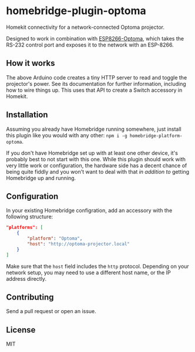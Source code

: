 # homebridge-plugin-optoma

Homekit connectivity for a network-connected Optoma projector.

Designed to work in combination with [ESP8266-Optoma](https://github.com/Firehed/ESP8266-Optoma), which takes the RS-232 control port and exposes it to the network with an ESP-8266.

## How it works

The above Arduino code creates a tiny HTTP server to read and toggle the projector's power.
See its documentation for further information, including how to wire things up.
This uses that API to create a Switch accessory in Homekit.

## Installation

Assuming you already have Homebridge running somewhere, just install this plugin like you would with any other: `npm i -g homebridge-platform-optoma`.

If you don't have Homebridge set up with at least one other device, it's probably best to not start with this one.
While this plugin should work with very little work or configuration, the hardware side has a decent chance of being quite fiddly and you won't want to deal with that _in addition to_ getting Homebridge up and running.

## Configuration

In your existing Homebridge configration, add an accessory with the following structure:

```json
"platforms": [
    {
        "platform": "Optoma",
        "host": "http://optoma-projector.local"
    }
]
```

Make sure that the `host` field includes the `http` protocol.
Depending on your network setup, you may need to use a different host name, or the IP address directly.

## Contributing

Send a pull request or open an issue.

## License

MIT
